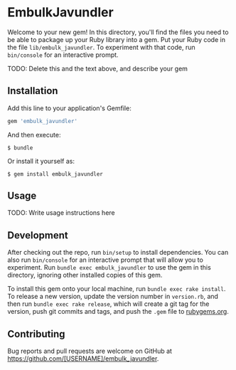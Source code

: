 # EmbulkJavundler

Welcome to your new gem! In this directory, you'll find the files you need to be able to package up your Ruby library into a gem. Put your Ruby code in the file `lib/embulk_javundler`. To experiment with that code, run `bin/console` for an interactive prompt.

TODO: Delete this and the text above, and describe your gem

## Installation

Add this line to your application's Gemfile:

```ruby
gem 'embulk_javundler'
```

And then execute:

    $ bundle

Or install it yourself as:

    $ gem install embulk_javundler

## Usage

TODO: Write usage instructions here

## Development

After checking out the repo, run `bin/setup` to install dependencies. You can also run `bin/console` for an interactive prompt that will allow you to experiment. Run `bundle exec embulk_javundler` to use the gem in this directory, ignoring other installed copies of this gem.

To install this gem onto your local machine, run `bundle exec rake install`. To release a new version, update the version number in `version.rb`, and then run `bundle exec rake release`, which will create a git tag for the version, push git commits and tags, and push the `.gem` file to [rubygems.org](https://rubygems.org).

## Contributing

Bug reports and pull requests are welcome on GitHub at https://github.com/[USERNAME]/embulk_javundler.

